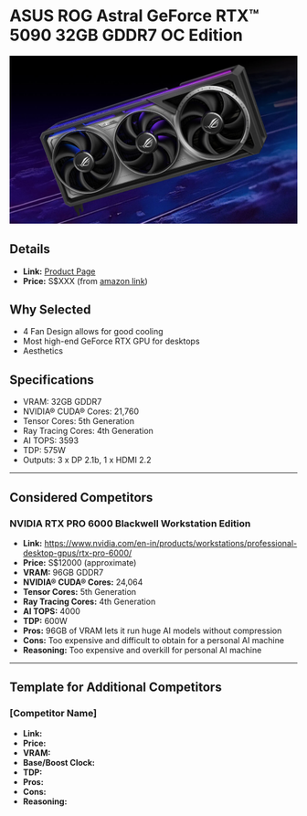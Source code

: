 # ASUS ROG Astral GeForce RTX™ 5090 32GB GDDR7 OC Edition

![ASUS ROG Astral GeForce RTX™ 5090 32GB GDDR7 OC Edition](images/asus-rog-astral-geforce-rtx-5090.jpg)

## Details
- **Link:** [Product Page]()
- **Price:** S$XXX (from [amazon link](url))

## Why Selected
- 4 Fan Design allows for good cooling
- Most high-end GeForce RTX GPU for desktops
- Aesthetics

## Specifications
- VRAM: 32GB GDDR7
- NVIDIA® CUDA® Cores: 21,760
- Tensor Cores: 5th Generation
- Ray Tracing Cores: 4th Generation
- AI TOPS: 3593
- TDP: 575W
- Outputs: 3 x DP 2.1b, 1 x HDMI 2.2

---

## Considered Competitors

### NVIDIA RTX PRO 6000 Blackwell Workstation Edition
- **Link:** https://www.nvidia.com/en-in/products/workstations/professional-desktop-gpus/rtx-pro-6000/
- **Price:** S$12000 (approximate)
- **VRAM:** 96GB GDDR7
- **NVIDIA® CUDA® Cores:** 24,064
- **Tensor Cores:** 5th Generation
- **Ray Tracing Cores:** 4th Generation
- **AI TOPS:** 4000
- **TDP:** 600W
- **Pros:** 96GB of VRAM lets it run huge AI models without compression
- **Cons:** Too expensive and difficult to obtain for a personal AI machine
- **Reasoning:** Too expensive and overkill for personal AI machine

---

## Template for Additional Competitors

### [Competitor Name]
- **Link:**
- **Price:**
- **VRAM:**
- **Base/Boost Clock:**
- **TDP:**
- **Pros:**
- **Cons:**
- **Reasoning:**
